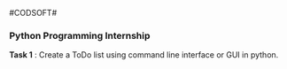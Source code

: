 #CODSOFT#
### Python Programming Internship ###

**Task 1** : Create a ToDo list using command line interface or GUI in python.

